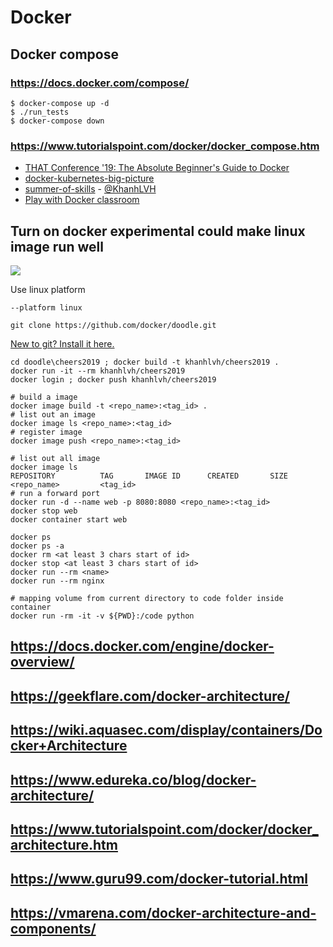 # Docker
## Docker compose
### https://docs.docker.com/compose/
```
$ docker-compose up -d
$ ./run_tests
$ docker-compose down
```
### https://www.tutorialspoint.com/docker/docker_compose.htm
* [THAT Conference '19: The Absolute Beginner's Guide to Docker](https://app.pluralsight.com/library/courses/that-conference-2019-session-33/table-of-contents)
* [docker-kubernetes-big-picture](https://app.pluralsight.com/library/courses/docker-kubernetes-big-picture)
* [summer-of-skills](https://www.pluralsight.com/offer/2019/summer-of-skills) - [@KhanhLVH](https://app.pluralsight.com/profile/KhanhLVH)
* [Play with Docker classroom](https://training.play-with-docker.com/)

## Turn on docker experimental could make linux image run well
![](https://snipboard.io/ncemTz.jpg)

Use linux platform

`--platform linux`


```
git clone https://github.com/docker/doodle.git
```

[New to git? Install it here.](https://help.github.com/en/articles/set-up-git)

```
cd doodle\cheers2019 ; docker build -t khanhlvh/cheers2019 .
docker run -it --rm khanhlvh/cheers2019
docker login ; docker push khanhlvh/cheers2019
```

```
# build a image
docker image build -t <repo_name>:<tag_id> .
# list out an image
docker image ls <repo_name>:<tag_id>
# register image
docker image push <repo_name>:<tag_id>
```

```
# list out all image
docker image ls
REPOSITORY          TAG       IMAGE ID      CREATED       SIZE
<repo_name>         <tag_id>
# run a forward port 
docker run -d --name web -p 8080:8080 <repo_name>:<tag_id>
docker stop web 
docker container start web
```
```
docker ps
docker ps -a
docker rm <at least 3 chars start of id>
docker stop <at least 3 chars start of id>
docker run --rm <name>
docker run --rm nginx
```
```
# mapping volume from current directory to code folder inside container 
docker run -rm -it -v ${PWD}:/code python
```



## https://docs.docker.com/engine/docker-overview/

## https://geekflare.com/docker-architecture/

## https://wiki.aquasec.com/display/containers/Docker+Architecture

## https://www.edureka.co/blog/docker-architecture/

## https://www.tutorialspoint.com/docker/docker_architecture.htm

## https://www.guru99.com/docker-tutorial.html

## https://vmarena.com/docker-architecture-and-components/
